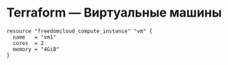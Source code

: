 # Terraform — Виртуальные машины

```hcl
resource "freedomcloud_compute_instance" "vm" {
  name   = "vm1"
  cores  = 2
  memory = "4GiB"
}
```
